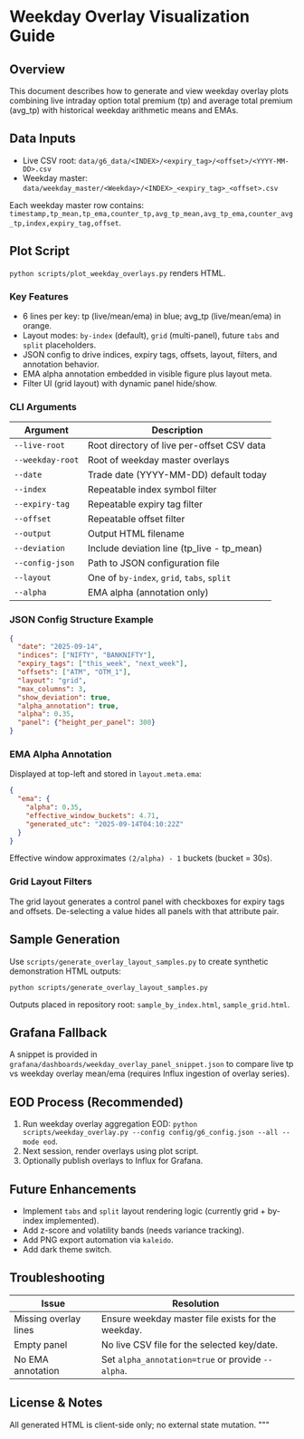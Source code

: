 # Weekday Overlay Visualization Guide

## Overview
This document describes how to generate and view weekday overlay plots combining live intraday option total premium (tp) and average total premium (avg_tp) with historical weekday arithmetic means and EMAs.

## Data Inputs
- Live CSV root: `data/g6_data/<INDEX>/<expiry_tag>/<offset>/<YYYY-MM-DD>.csv`
- Weekday master: `data/weekday_master/<Weekday>/<INDEX>_<expiry_tag>_<offset>.csv`

Each weekday master row contains: `timestamp,tp_mean,tp_ema,counter_tp,avg_tp_mean,avg_tp_ema,counter_avg_tp,index,expiry_tag,offset`.

## Plot Script
`python scripts/plot_weekday_overlays.py` renders HTML.

### Key Features
- 6 lines per key: tp (live/mean/ema) in blue; avg_tp (live/mean/ema) in orange.
- Layout modes: `by-index` (default), `grid` (multi-panel), future `tabs` and `split` placeholders.
- JSON config to drive indices, expiry tags, offsets, layout, filters, and annotation behavior.
- EMA alpha annotation embedded in visible figure plus layout meta.
- Filter UI (grid layout) with dynamic panel hide/show.

### CLI Arguments
| Argument | Description |
|----------|-------------|
| `--live-root` | Root directory of live per-offset CSV data |
| `--weekday-root` | Root of weekday master overlays |
| `--date` | Trade date (YYYY-MM-DD) default today |
| `--index` | Repeatable index symbol filter |
| `--expiry-tag` | Repeatable expiry tag filter |
| `--offset` | Repeatable offset filter |
| `--output` | Output HTML filename |
| `--deviation` | Include deviation line (tp_live - tp_mean) |
| `--config-json` | Path to JSON configuration file |
| `--layout` | One of `by-index`, `grid`, `tabs`, `split` |
| `--alpha` | EMA alpha (annotation only) |

### JSON Config Structure Example
```json
{
  "date": "2025-09-14",
  "indices": ["NIFTY", "BANKNIFTY"],
  "expiry_tags": ["this_week", "next_week"],
  "offsets": ["ATM", "OTM_1"],
  "layout": "grid",
  "max_columns": 3,
  "show_deviation": true,
  "alpha_annotation": true,
  "alpha": 0.35,
  "panel": {"height_per_panel": 300}
}
```

### EMA Alpha Annotation
Displayed at top-left and stored in `layout.meta.ema`:
```json
{
  "ema": {
    "alpha": 0.35,
    "effective_window_buckets": 4.71,
    "generated_utc": "2025-09-14T04:10:22Z"
  }
}
```
Effective window approximates `(2/alpha) - 1` buckets (bucket = 30s).

### Grid Layout Filters
The grid layout generates a control panel with checkboxes for expiry tags and offsets. De-selecting a value hides all panels with that attribute pair.

## Sample Generation
Use `scripts/generate_overlay_layout_samples.py` to create synthetic demonstration HTML outputs:
```
python scripts/generate_overlay_layout_samples.py
```
Outputs placed in repository root: `sample_by_index.html`, `sample_grid.html`.

## Grafana Fallback
A snippet is provided in `grafana/dashboards/weekday_overlay_panel_snippet.json` to compare live tp vs weekday overlay mean/ema (requires Influx ingestion of overlay series).

## EOD Process (Recommended)
1. Run weekday overlay aggregation EOD: `python scripts/weekday_overlay.py --config config/g6_config.json --all --mode eod`.
2. Next session, render overlays using plot script.
3. Optionally publish overlays to Influx for Grafana.

## Future Enhancements
- Implement `tabs` and `split` layout rendering logic (currently grid + by-index implemented).
- Add z-score and volatility bands (needs variance tracking).
- Add PNG export automation via `kaleido`.
- Add dark theme switch.

## Troubleshooting
| Issue | Resolution |
|-------|------------|
| Missing overlay lines | Ensure weekday master file exists for the weekday. |
| Empty panel | No live CSV file for the selected key/date. |
| No EMA annotation | Set `alpha_annotation=true` or provide `--alpha`. |

## License & Notes
All generated HTML is client-side only; no external state mutation.
"""